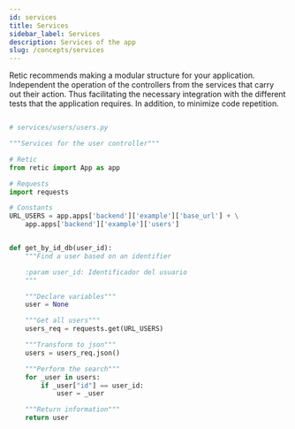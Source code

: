 ```yaml
---
id: services
title: Services
sidebar_label: Services
description: Services of the app
slug: /concepts/services
---
```


Retic recommends making a modular structure for your application. Independent the operation of the controllers from the services that carry out their action. Thus facilitating the necessary integration with the different tests that the application requires. In addition, to minimize code repetition.

```python

# services/users/users.py

"""Services for the user controller"""

# Retic
from retic import App as app

# Requests
import requests

# Constants
URL_USERS = app.apps['backend']['example']['base_url'] + \
    app.apps['backend']['example']['users']


def get_by_id_db(user_id):
    """Find a user based on an identifier

    :param user_id: Identificador del usuario
    """

    """Declare variables"""
    user = None

    """Get all users"""
    users_req = requests.get(URL_USERS)

    """Transform to json"""
    users = users_req.json()

    """Perform the search"""
    for _user in users:
        if _user["id"] == user_id:
            user = _user

    """Return information"""
    return user
